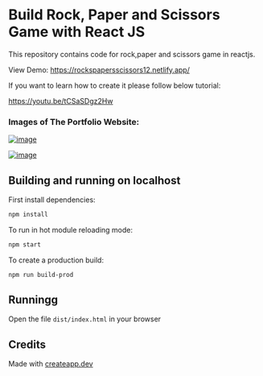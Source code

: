 # Build Rock, Paper and Scissors Game with React JS

This repository contains code for rock,paper and scissors game in reactjs.

View Demo:
https://rockspapersscissors12.netlify.app/

If you want to learn how to create it please follow below tutorial:

https://youtu.be/tCSaSDgz2Hw

### Images of The Portfolio Website:


[![image](https://www.linkpicture.com/q/Adsız_38.png)](https://www.linkpicture.com/view.php?img=LPic6214bfecee5bf241186428)

[![image](https://www.linkpicture.com/q/Adsız2.png)](https://www.linkpicture.com/view.php?img=LPic6214c0159dc821988219740)



## Building and running on localhost

First install dependencies:

```sh
npm install
```

To run in hot module reloading mode:

```sh
npm start
```

To create a production build:

```sh
npm run build-prod
```

## Runningg

Open the file `dist/index.html` in your browser

## Credits

Made with [createapp.dev](https://createapp.dev/)

